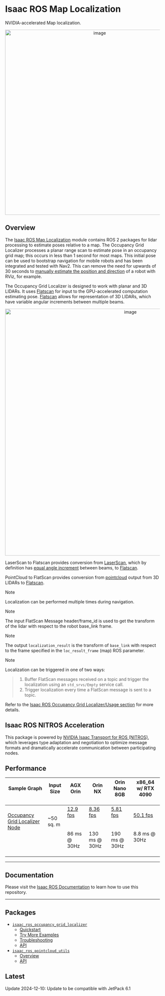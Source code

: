 # Isaac ROS Map Localization

NVIDIA-accelerated Map localization.

<div align="center"><a class="reference internal image-reference" href="https://media.githubusercontent.com/media/NVIDIA-ISAAC-ROS/.github/main/resources/isaac_ros_docs/repositories_and_packages/isaac_ros_map_localization/occupancy_grid_localizer.gif/"><img alt="image" src="https://media.githubusercontent.com/media/NVIDIA-ISAAC-ROS/.github/main/resources/isaac_ros_docs/repositories_and_packages/isaac_ros_map_localization/occupancy_grid_localizer.gif/" width="600px"/></a></div>

## Overview

The [Isaac ROS Map Localization](https://github.com/NVIDIA-ISAAC-ROS/isaac_ros_map_localization) module contains ROS 2 packages for lidar
processing to estimate poses relative to a map. The Occupancy Grid
Localizer processes a planar range scan to estimate pose in an occupancy
grid map; this occurs in less than 1 second for most maps. This initial
pose can be used to bootstrap navigation for mobile robots and has been
integrated and tested with Nav2. This can remove the need for upwards of
30 seconds to [manually estimate the position and
direction](https://youtu.be/IrJmuow1r7g?t=1029) of a robot with RViz,
for example.

The Occupancy Grid Localizer is designed to work with planar and 3D
LIDARs. It uses
[Flatscan](https://github.com/NVIDIA-ISAAC-ROS/isaac_ros_common/blob/main/isaac_ros_pointcloud_interfaces/msg/FlatScan.msg)
for input to the GPU-accelerated computation estimating pose.
[Flatscan](https://github.com/NVIDIA-ISAAC-ROS/isaac_ros_common/blob/main/isaac_ros_pointcloud_interfaces/msg/FlatScan.msg)
allows for representation of 3D LIDARs, which have variable angular
increments between multiple beams.

<div align="center"><a class="reference internal image-reference" href="https://media.githubusercontent.com/media/NVIDIA-ISAAC-ROS/.github/main/resources/isaac_ros_docs/repositories_and_packages/isaac_ros_map_localization/isaac_ros_map_localization_nodegraph.png/"><img alt="image" src="https://media.githubusercontent.com/media/NVIDIA-ISAAC-ROS/.github/main/resources/isaac_ros_docs/repositories_and_packages/isaac_ros_map_localization/isaac_ros_map_localization_nodegraph.png/" width="800px"/></a></div>

LaserScan to Flatscan provides conversion from
[LaserScan](https://github.com/ros2/common_interfaces/blob/humble/sensor_msgs/msg/LaserScan.msg),
which by definition has [equal angle
increment](https://github.com/ros2/common_interfaces/blob/humble/sensor_msgs/msg/LaserScan.msg#L16)
between beams, to
[Flatscan](https://github.com/NVIDIA-ISAAC-ROS/isaac_ros_common/blob/main/isaac_ros_pointcloud_interfaces/msg/FlatScan.msg).

PointCloud to FlatScan provides conversion from
[pointcloud](https://github.com/ros2/common_interfaces/blob/humble/sensor_msgs/msg/PointCloud2.msg)
output from 3D LIDARs to
[Flatscan](https://github.com/NVIDIA-ISAAC-ROS/isaac_ros_common/blob/main/isaac_ros_pointcloud_interfaces/msg/FlatScan.msg).

> [!Note]
> Localization can be performed multiple times during
> navigation.

> [!Note]
> The input FlatScan Message header/frame_id is
> used to get the transform of the lidar with respect to the robot
> base_link frame.

> [!Note]
> The output `localization_result` is the
> transform of `base_link` with respect to the frame specified in the
> `loc_result_frame` (map) ROS parameter.

> [!Note]
> Localization can
> be triggered in one of two ways:

> 1. Buffer FlatScan messages received on a topic and trigger the
>    localization using an `std_srvs/Empty` service call.
> 2. Trigger localization every time a FlatScan message is sent to a
>    topic.

Refer to the [Isaac ROS Occupancy Grid Localizer/Usage section](https://nvidia-isaac-ros.github.io/repositories_and_packages/isaac_ros_map_localization/isaac_ros_occupancy_grid_localizer/index.html) for more details.

## Isaac ROS NITROS Acceleration

This package is powered by [NVIDIA Isaac Transport for ROS (NITROS)](https://developer.nvidia.com/blog/improve-perception-performance-for-ros-2-applications-with-nvidia-isaac-transport-for-ros/), which leverages type adaptation and negotiation to optimize message formats and dramatically accelerate communication between participating nodes.

## Performance

| Sample Graph<br/><br/>                                                                                                                                                                                                  | Input Size<br/><br/>          | AGX Orin<br/><br/>                                                                                                                                                     | Orin NX<br/><br/>                                                                                                                                                      | Orin Nano 8GB<br/><br/>                                                                                                                                                  | x86_64 w/ RTX 4090<br/><br/>                                                                                                                                            |
|-------------------------------------------------------------------------------------------------------------------------------------------------------------------------------------------------------------------------|-------------------------------|------------------------------------------------------------------------------------------------------------------------------------------------------------------------|------------------------------------------------------------------------------------------------------------------------------------------------------------------------|--------------------------------------------------------------------------------------------------------------------------------------------------------------------------|-------------------------------------------------------------------------------------------------------------------------------------------------------------------------|
| [Occupancy Grid Localizer Node](https://github.com/NVIDIA-ISAAC-ROS/isaac_ros_benchmark/blob/main/benchmarks/isaac_ros_occupancy_grid_localizer_benchmark/scripts/isaac_ros_grid_localizer_node.py)<br/><br/><br/><br/> | ~50 sq. m<br/><br/><br/><br/> | [12.9 fps](https://github.com/NVIDIA-ISAAC-ROS/isaac_ros_benchmark/blob/main/results/isaac_ros_grid_localizer_node-agx_orin.json)<br/><br/><br/>86 ms @ 30Hz<br/><br/> | [8.36 fps](https://github.com/NVIDIA-ISAAC-ROS/isaac_ros_benchmark/blob/main/results/isaac_ros_grid_localizer_node-orin_nx.json)<br/><br/><br/>130 ms @ 30Hz<br/><br/> | [5.81 fps](https://github.com/NVIDIA-ISAAC-ROS/isaac_ros_benchmark/blob/main/results/isaac_ros_grid_localizer_node-orin_nano.json)<br/><br/><br/>190 ms @ 30Hz<br/><br/> | [50.1 fps](https://github.com/NVIDIA-ISAAC-ROS/isaac_ros_benchmark/blob/main/results/isaac_ros_grid_localizer_node-x86-4090.json)<br/><br/><br/>8.8 ms @ 30Hz<br/><br/> |

---

## Documentation

Please visit the [Isaac ROS Documentation](https://nvidia-isaac-ros.github.io/repositories_and_packages/isaac_ros_map_localization/index.html) to learn how to use this repository.

---

## Packages

* [`isaac_ros_occupancy_grid_localizer`](https://nvidia-isaac-ros.github.io/repositories_and_packages/isaac_ros_map_localization/isaac_ros_occupancy_grid_localizer/index.html)
  * [Quickstart](https://nvidia-isaac-ros.github.io/repositories_and_packages/isaac_ros_map_localization/isaac_ros_occupancy_grid_localizer/index.html#quickstart)
  * [Try More Examples](https://nvidia-isaac-ros.github.io/repositories_and_packages/isaac_ros_map_localization/isaac_ros_occupancy_grid_localizer/index.html#try-more-examples)
  * [Troubleshooting](https://nvidia-isaac-ros.github.io/repositories_and_packages/isaac_ros_map_localization/isaac_ros_occupancy_grid_localizer/index.html#troubleshooting)
  * [API](https://nvidia-isaac-ros.github.io/repositories_and_packages/isaac_ros_map_localization/isaac_ros_occupancy_grid_localizer/index.html#api)
* [`isaac_ros_pointcloud_utils`](https://nvidia-isaac-ros.github.io/repositories_and_packages/isaac_ros_map_localization/isaac_ros_pointcloud_utils/index.html)
  * [Overview](https://nvidia-isaac-ros.github.io/repositories_and_packages/isaac_ros_map_localization/isaac_ros_pointcloud_utils/index.html#overview)
  * [API](https://nvidia-isaac-ros.github.io/repositories_and_packages/isaac_ros_map_localization/isaac_ros_pointcloud_utils/index.html#api)

## Latest

Update 2024-12-10: Update to be compatible with JetPack 6.1
